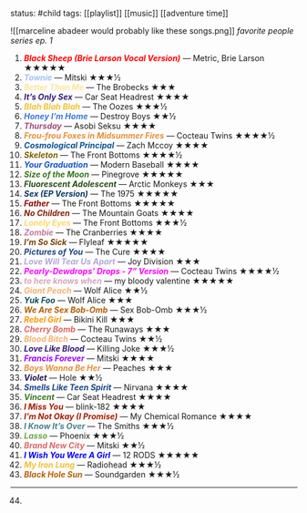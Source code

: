 status: #child 
tags: [[playlist]] [[music]] [[adventure time]] 

![[marceline abadeer would probably like these songs.png]]
*favorite people series ep. 1*
1. <span style="color:rgb(255, 0, 0)"><b><i>Black Sheep (Brie Larson Vocal Version)</b></i></span> — Metric, Brie Larson ★★★★★
2. <span style="color:rgb(164, 194, 244)"><b><i>Townie</b></i></span> — Mitski ★★★½
3. <span style="color:rgb(255, 229, 153)"><b><i>Better Than Me</b></i></span> — The Brobecks ★★★
4. <span style="color:rgb(53, 28, 117)"><b><i>It’s Only Sex</b></i></span> — Car Seat Headrest ★★★★ 
5. <span style="color:rgb(241, 194, 50)"><b><i>Blah Blah Blah</b></i></span> — The Oozes ★★★½
6. <span style="color:rgb(60, 120, 216)"><b><i>Honey I’m Home</b></i></span> — Destroy Boys ★★½
7. <span style="color:rgb(166, 77, 121)"><b><i>Thursday</b></i></span> — Asobi Seksu ★★★★
8. <span style="color:rgb(230, 145, 56)"><b><i>Frou-frou Foxes in Midsummer Fires</b></i></span> — Cocteau Twins ★★★★½
9. <span style="color:rgb(11, 83, 148)"><b><i>Cosmological Principal</b></i> </span>— Zach Mccoy ★★★★
10. <span style="color:rgb(127, 96, 0)"><b><i>Skeleton</b></i></span> — The Front Bottoms ★★★★½
11. <span style="color:rgb(17, 85, 204)"><b><i>Your Graduation</b></i></span> — Modern Baseball ★★★★
12. <span style="color:rgb(56, 118, 29)"><b><i>Size of the Moon</b></i></span> — Pinegrove ★★★★★
13. <span style="color:rgb(39, 78, 19)"><b><i>Fluorescent Adolescent</b></i></span> — Arctic Monkeys ★★★
14. <span style="color:rgb(7, 55, 99)"><b><i>Sex (EP Version)</b></i></span> — The 1975 ★★★★★
15. <span style="color:rgb(152, 0, 0)"><b><i>Father</b></i></span> — The Front Bottoms ★★★★★
16. <span style="color:rgb(133, 32, 12)"><b><i>No Children</i></b></span> — The Mountain Goats ★★★★
17. <span style="color:rgb(255, 217, 102)"><b><i>Lonely Eyes</i></b></span> — The Front Bottoms ★★★½
18. <span style="color:rgb(194, 123, 160)"><b><i>Zombie</b></i></span> — The Cranberries ★★★★
19. <span style="color:rgb(120, 63, 4)"><b><i>I’m So Sick</b></i></span> — Flyleaf ★★★★★
20. <span style="color:rgb(28, 69, 135)"><b><i>Pictures of You</b></i></span> — The Cure ★★★★
21. <span style="color:rgb(180, 167, 214)"><b><i>Love Will Tear Us Apart</i></b></span> — Joy Division ★★★
22. <span style="color:rgb(255, 0, 255)"><b><i>Pearly-Dewdrops’ Drops - 7” Version</b></i></span> — Cocteau Twins ★★★★½
23. <span style="color:rgb(213, 166, 189)"><b><i>to here knows when</i></b></span> — my bloody valentine ★★★★★
24. <span style="color:rgb(246, 178, 107)"><b><i>Giant Peach</i></b></span> — Wolf Alice ★★½
25. <span style="color:rgb(19, 79, 92)"><b><i>Yuk Foo</i></b></span> — Wolf Alice ★★★
26. <span style="color:rgb(180, 95, 6)"><b><i>We Are Sex Bob-Omb</i></b></span> — Sex Bob-Omb ★★★½
27. <span style="color:rgb(255, 153, 0)"><b><i>Rebel Girl</i></b></span> — Bikini Kill ★★★
28. <span style="color:rgb(224, 102, 102)"><b><i>Cherry Bomb</i></b></span> — The Runaways ★★★
29. <span style="color:rgb(246, 178, 107)"><b><i>Blood Bitch</i></b></span> — Cocteau Twins ★★½
30. <span style="color:#351c75"><b><i>Love Like Blood</i></b></span> — Killing Joke ★★★½
31. <span style="color:#9900ff"><b><i>Francis Forever</b></i></span> — Mitski ★★★★
32. <span style="color:#e69138"><b><i>Boys Wanna Be Her</i></b></span> — Peaches ★★★
33. <span style="color:#20124d"><b><i>Violet</b></i> </span>— Hole ★★½
34. <span style="color:#1c4587"><b><i>Smells Like Teen Spirit</b></i></span> — Nirvana ★★★★
35. <span style="color:#38761d"><b><i>Vincent</b></i></span> — Car Seat Headrest ★★★★
36. <span style="color:#a61c00"><b><i>I Miss You</b></i></span> — blink-182 ★★★★
37. <span style="color:#a61c00"><b><i>I’m Not Okay (I Promise)</b></i></span> — My Chemical Romance ★★★★
38. <span style="color:#45818e"><b><i>I Know It’s Over</b></i></span> — The Smiths ★★★½
39. <span style="color:#6aa84f"><b><i>Lasso</b></i> </span>— Phoenix ★★★½
40. <span style="color:#e06666"><b><i>Brand New City</b></i></span> — Mitski ★★½
41. <span style="color:#0000ff"><b><i>I Wish You Were A Girl</b></i></span> — 12 RODS ★★★★★
42. <span style="color:#f1c232"><b><i>My Iron Lung</b></i></span> — Radiohead ★★★½
43. <span style="color:#b45f06"><b><i>Black Hole Sun</b></i></span> — Soundgarden ★★★½
---
44. 
